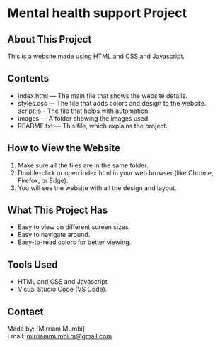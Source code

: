 Mental health support Project
========================

About This Project
------------------
This is a website made using HTML and CSS and Javascript.

Contents
--------
- index.html — The main file that shows the website details.
- styles.css — The file that adds colors and design to the website.
script.js - The file that helps with automation.
- images — A folder showing the images used.
- README.txt — This file, which explains the project.

How to View the Website
--------------------------
1. Make sure all the files are in the same folder.
2. Double-click or open index.html in your web browser (like Chrome, Firefox, or Edge).
3. You will see the website with all the design and layout.

What This Project Has
---------------------
- Easy to view on different screen sizes.
- Easy to navigate around.
- Easy-to-read colors for better viewing.

Tools Used
----------
- HTML and CSS and Javascript
- Visual Studio Code (VS Code).

Contact
-------
Made by: [Mirriam Mumbi]  
Email: mirriammumbi.m@gmail.com